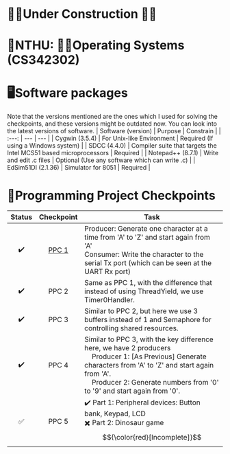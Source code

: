 # 👷‍♂️Under Construction 👷‍♂️
# 🏫NTHU: 🧑‍🏫Operating Systems (CS342302)

# 🖥️Software packages
Note that the versions mentioned are the ones which I used for solving the checkpoints, and these versions might be outdated now. You can look into the latest versions of software.
| Software (version) | Purpose | Constrain |
| :---:         |     ---     |   ---     | 
| Cygwin (3.5.4)  | For Unix-like Environment   |  Required (If using a Windows system) |
| SDCC (4.4.0)     | Compiler suite that targets the Intel MCS51 based microprocessors       |  Required | 
| Notepad++ (8.7.1)    | Write and edit .c files       |   Optional (Use any software which can write .c)  |
| EdSim51DI (2.1.36)   | Simulator for 8051       |  Required  |


# 📑Programming Project Checkpoints

| Status | Checkpoint | Task |
| :---:         |     :---:      |          --- |
| ✔️  | [PPC 1](https://github.com/Snehitc/NTHU-Operating-Systems-CS342302/tree/main/ppc1)     | Producer: Generate one character at a time from 'A' to 'Z' and start again from 'A'  <br/>Consumer: Write the character to the serial Tx port (which can be seen at the UART Rx port)    |
| ✔️     | PPC 2       | Same as PPC 1, with the difference that instead of using ThreadYield, we use Timer0Handler.      |
| ✔️     | PPC 3       | Similar to PPC 2, but here we use 3 buffers instead of 1 and Semaphore for controlling shared resources.   |
| ✔️     | PPC 4       | Similar to PPC 3, with the key difference here, we have 2 producers <br/>  <div>&nbsp;&nbsp;&nbsp;&nbsp;Producer 1: [As Previous] Generate characters from 'A' to 'Z' and start again from 'A'. <br/> &nbsp;&nbsp;&nbsp;&nbsp;Producer 2: Generate numbers from '0' to '9' and start again from '0'.</div>   |
| ✅     | PPC 5       | ✔️ Part 1: Peripheral devices: Button bank, Keypad, LCD  <br/> ✖️ Part 2: Dinosaur game $${\color{red}[Incomplete]}$$      |
